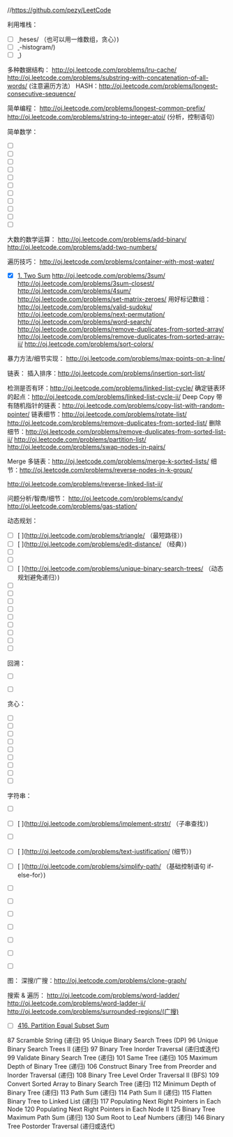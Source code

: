 //https://github.com/pezy/LeetCode

利用堆栈：
- [ ] [ ](http://oj.leetcode.com/problems/longest-valid-parent)heses/ （也可以用一维数组，贪心）)
- [ ] [ ](http://oj.leetcode.com/problems/largest-rectangle-in)-histogram/)
- [ ] [ ](http://oj.leetcode.com/problems/trapping-rain-water/))

多种数据结构：
http://oj.leetcode.com/problems/lru-cache/
http://oj.leetcode.com/problems/substring-with-concatenation-of-all-words/ (注意遍历方法）
HASH：http://oj.leetcode.com/problems/longest-consecutive-sequence/

简单编程：
http://oj.leetcode.com/problems/longest-common-prefix/
http://oj.leetcode.com/problems/string-to-integer-atoi/  (分析，控制语句）

简单数学：

- [ ] [ ](http://oj.leetcode.com/problems/reverse-integer/)
- [ ] [ ](http://oj.leetcode.com/problems/plus-one/)
- [ ] [ ](http://oj.leetcode.com/problems/unique-paths/)
- [ ] [ ](http://oj.leetcode.com/problems/palindrome-number/)
- [ ] [ ](http://oj.leetcode.com/problems/permutation-sequence/)
- [ ] [ ](http://oj.leetcode.com/problems/merge-intervals/)
- [ ] [ ](http://oj.leetcode.com/problems/valid-number/)
- [ ] [ ](http://oj.leetcode.com/problems/climbing-stairs/)
- [ ] [ ](http://oj.leetcode.com/problems/integer-to-roman/)
- [ ] [ ](http://oj.leetcode.com/problems/divide-two-integers/)
- [ ] [ ](http://oj.leetcode.com/problems/insert-interval/(区间))

大数的数学运算：
http://oj.leetcode.com/problems/add-binary/
http://oj.leetcode.com/problems/add-two-numbers/

遍历技巧：
http://oj.leetcode.com/problems/container-with-most-water/
- [x] [1. Two Sum](http://oj.leetcode.com/problems/two-sum/)
http://oj.leetcode.com/problems/3sum/
http://oj.leetcode.com/problems/3sum-closest/
http://oj.leetcode.com/problems/4sum/
http://oj.leetcode.com/problems/set-matrix-zeroes/
用好标记数组：http://oj.leetcode.com/problems/valid-sudoku/
http://oj.leetcode.com/problems/next-permutation/
http://oj.leetcode.com/problems/word-search/
http://oj.leetcode.com/problems/remove-duplicates-from-sorted-array/
http://oj.leetcode.com/problems/remove-duplicates-from-sorted-array-ii/
http://oj.leetcode.com/problems/sort-colors/

暴力方法/细节实现：
http://oj.leetcode.com/problems/max-points-on-a-line/

链表：
插入排序：http://oj.leetcode.com/problems/insertion-sort-list/

检测是否有环：http://oj.leetcode.com/problems/linked-list-cycle/
确定链表环的起点：http://oj.leetcode.com/problems/linked-list-cycle-ii/
Deep Copy 带有随机指针的链表：http://oj.leetcode.com/problems/copy-list-with-random-pointer/
链表细节：http://oj.leetcode.com/problems/rotate-list/
http://oj.leetcode.com/problems/remove-duplicates-from-sorted-list/
删除细节：http://oj.leetcode.com/problems/remove-duplicates-from-sorted-list-ii/
http://oj.leetcode.com/problems/partition-list/
http://oj.leetcode.com/problems/swap-nodes-in-pairs/

Merge 多链表：http://oj.leetcode.com/problems/merge-k-sorted-lists/
细节：http://oj.leetcode.com/problems/reverse-nodes-in-k-group/

http://oj.leetcode.com/problems/reverse-linked-list-ii/

问题分析/智商/细节：
http://oj.leetcode.com/problems/candy/
http://oj.leetcode.com/problems/gas-station/

动态规划：
- [ ] [ ](http://oj.leetcode.com/problems/triangle/  （最短路径）)
- [ ] [ ](http://oj.leetcode.com/problems/edit-distance/ （经典）)
- [ ] [ ](http://oj.leetcode.com/problems/word-break/)
- [ ] [ ](http://oj.leetcode.com/problems/word-break-ii/)
- [ ] [ ](http://oj.leetcode.com/problems/unique-binary-search-trees/  （动态规划避免递归）)
- [ ] [ ](http://oj.leetcode.com/problems/unique-paths-ii/)
- [ ] [ ](http://oj.leetcode.com/problems/scramble-string/)
- [ ] [ ](http://oj.leetcode.com/problems/palindrome-partitioning/)
- [ ] [ ](http://oj.leetcode.com/problems/palindrome-partitioning-ii/)
- [ ] [ ](http://oj.leetcode.com/problems/interleaving-string/)
- [ ] [ ](http://oj.leetcode.com/problems/distinct-subsequences/)
- [ ] [ ](http://oj.leetcode.com/problems/decode-ways/)
- [ ] [ ](http://oj.leetcode.com/problems/gray-code/)
- [ ] [ ](http://oj.leetcode.com/problems/minimum-path-sum/)

回溯：

- [ ] [ ](http://oj.leetcode.com/problems/sudoku-solver/)
- [ ] [ ](http://oj.leetcode.com/problems/n-queens-ii/)


贪心：
- [ ] [ ](http://oj.leetcode.com/problems/best-time-to-buy-and-sell-stock/)
- [ ] [ ](http://oj.leetcode.com/problems/jump-game/)
- [ ] [ ](http://oj.leetcode.com/problems/jump-game-ii/)
- [ ] [ ](http://oj.leetcode.com/problems/best-time-to-buy-and-sell-stock-ii/)
- [ ] [ ](http://oj.leetcode.com/problems/best-time-to-buy-and-sell-stock-iii/)
- [ ] [ ](http://oj.leetcode.com/problems/maximum-subarray/)
- [ ] [ ](http://oj.leetcode.com/problems/minimum-window-substring/)
- [ ] [ ](http://oj.leetcode.com/problems/maximal-rectangle/)
- [ ] [ ](http://oj.leetcode.com/problems/longest-substring-without-repeating-characters/)

字符串：
- [ ] [ ](http://oj.leetcode.com/problems/count-and-say/)
- [ ] [ ](http://oj.leetcode.com/problems/implement-strstr/  （子串查找）)
- [ ] [ ](http://oj.leetcode.com/problems/anagrams/)
- [ ] [ ](http://oj.leetcode.com/problems/text-justification/ (细节）)
- [ ] [ ](http://oj.leetcode.com/problems/simplify-path/  （基础控制语句 if-else-for）)
- [ ] [ ](http://oj.leetcode.com/problems/multiply-strings/)
- [ ] [ ](http://oj.leetcode.com/problems/regular-expression-matching/)
- [ ] [ ](http://oj.leetcode.com/problems/wildcard-matching/)
- [ ] [ ](http://oj.leetcode.com/problems/longest-palindromic-substring/)
- [ ] [ ](http://oj.leetcode.com/problems/zigzag-conversion/)
- [ ] [ ](http://oj.leetcode.com/problems/length-of-last-word/)
- [ ] [ ](http://oj.leetcode.com/problems/valid-palindrome/)


图：
深搜/广搜：http://oj.leetcode.com/problems/clone-graph/


搜索 & 遍历：
http://oj.leetcode.com/problems/word-ladder/
http://oj.leetcode.com/problems/word-ladder-ii/
http://oj.leetcode.com/problems/surrounded-regions/(广搜)


- [ ] [416. Partition Equal Subset Sum](https://leetcode.com/problems/partition-equal-subset-sum/)

87 Scramble String (递归)
95 Unique Binary Search Trees (DP)
96 Unique Binary Search Trees II (递归)
97 Binary Tree Inorder Traversal (递归或迭代)
99 Validate Binary Search Tree (递归)
101 Same Tree (递归)
105  Maximum Depth of Binary Tree (递归)
106  Construct Binary Tree from Preorder and Inorder Traversal (递归)
108  Binary Tree Level Order Traversal II (BFS)
109  Convert Sorted Array to Binary Search Tree (递归)
112  Minimum Depth of Binary Tree (递归)
113  Path Sum (递归)
114  Path Sum II (递归)
115  Flatten Binary Tree to Linked List (递归)
117  Populating Next Right Pointers in Each Node
120  Populating Next Right Pointers in Each Node II
125  Binary Tree Maximum Path Sum (递归)
130  Sum Root to Leaf Numbers (递归)
146  Binary Tree Postorder Traversal (递归或迭代)
